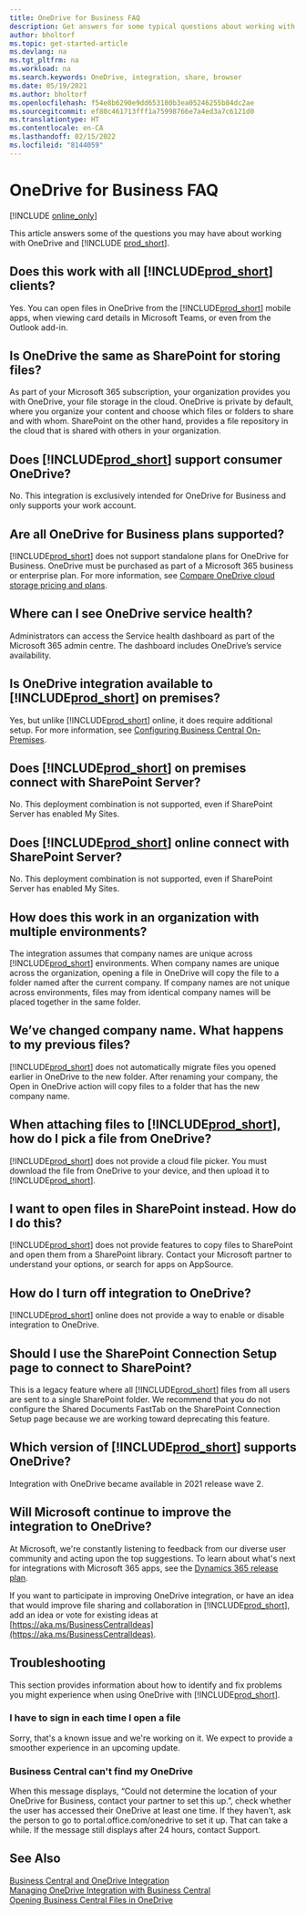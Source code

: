 ```yaml
---
title: OneDrive for Business FAQ
description: Get answers for some typical questions about working with OneDrive for Business and Business Central.
author: bholtorf
ms.topic: get-started-article
ms.devlang: na
ms.tgt_pltfrm: na
ms.workload: na
ms.search.keywords: OneDrive, integration, share, browser
ms.date: 05/19/2021
ms.author: bholtorf
ms.openlocfilehash: f54e8b6290e9dd653180b3ea05246255b84dc2ae
ms.sourcegitcommit: ef80c461713fff1a75998766e7a4ed3a7c6121d0
ms.translationtype: HT
ms.contentlocale: en-CA
ms.lasthandoff: 02/15/2022
ms.locfileid: "8144059"
---
```

# <a name="onedrive-for-business-faq"></a>OneDrive for Business FAQ

[!INCLUDE [online_only](includes/online_only.md)]

This article answers some of the questions you may have about working with OneDrive and [!INCLUDE [prod_short](includes/prod_short.md)].

## <a name="does-this-work-with-all-prod_short-clients"></a>Does this work with all [!INCLUDE[prod_short](includes/prod_short.md)] clients?

Yes. You can open files in OneDrive from the [!INCLUDE[prod_short](includes/prod_short.md)] mobile apps, when viewing card details in Microsoft Teams, or even from the Outlook add-in.  

## <a name="is-onedrive-the-same-as-sharepoint-for-storing-files"></a>Is OneDrive the same as SharePoint for storing files?

As part of your Microsoft 365 subscription, your organization provides you with OneDrive, your file storage in the cloud. OneDrive is private by default, where you organize your content and choose which files or folders to share and with whom. SharePoint on the other hand, provides a file repository in the cloud that is shared with others in your organization.  

## <a name="does-prod_short-support-consumer-onedrive"></a>Does [!INCLUDE[prod_short](includes/prod_short.md)] support consumer OneDrive?

No. This integration is exclusively intended for OneDrive for Business and only supports your work account. 

## <a name="are-all-onedrive-for-business-plans-supported"></a>Are all OneDrive for Business plans supported?

[!INCLUDE[prod_short](includes/prod_short.md)] does not support standalone plans for OneDrive for Business. OneDrive must be purchased as part of a Microsoft 365 business or enterprise plan. For more information, see [Compare OneDrive cloud storage pricing and plans](https://www.microsoft.com/microsoft-365/onedrive/compare-onedrive-plans?market=af&activetab=tab:primaryr2).  

## <a name="where-can-i-see-onedrive-service-health"></a>Where can I see OneDrive service health?

Administrators can access the Service health dashboard as part of the Microsoft 365 admin centre. The dashboard includes OneDrive’s service availability. 
 
## <a name="is-onedrive-integration-available-to-prod_short-on-premises"></a>Is OneDrive integration available to [!INCLUDE[prod_short](includes/prod_short.md)] on premises?

Yes, but unlike [!INCLUDE[prod_short](includes/prod_short.md)] online, it does require additional setup. For more information, see [Configuring Business Central On-Premises](admin-onedrive-integration.md#configuring-business-central-on-premises).  

## <a name="does-prod_short-on-premises-connect-with-sharepoint-server"></a>Does [!INCLUDE[prod_short](includes/prod_short.md)] on premises connect with SharePoint Server?

No. This deployment combination is not supported, even if SharePoint Server has enabled My Sites.  

## <a name="does-prod_short-online-connect-with-sharepoint-server"></a>Does [!INCLUDE[prod_short](includes/prod_short.md)] online connect with SharePoint Server?

No. This deployment combination is not supported, even if SharePoint Server has enabled My Sites.  

## <a name="how-does-this-work-in-an-organization-with-multiple-environments"></a>How does this work in an organization with multiple environments?

The integration assumes that company names are unique across [!INCLUDE[prod_short](includes/prod_short.md)] environments. When company names are unique across the organization, opening a file in OneDrive will copy the file to a folder named after the current company. If company names are not unique across environments, files may from identical company names will be placed together in the same folder.  

## <a name="weve-changed-company-name-what-happens-to-my-previous-files"></a>We’ve changed company name. What happens to my previous files?

[!INCLUDE[prod_short](includes/prod_short.md)] does not automatically migrate files you opened earlier in OneDrive to the new folder. After renaming your company, the Open in OneDrive action will copy files to a folder that has the new company name.   

## <a name="when-attaching-files-to-prod_short-how-do-i-pick-a-file-from-onedrive"></a>When attaching files to [!INCLUDE[prod_short](includes/prod_short.md)], how do I pick a file from OneDrive? 
[!INCLUDE[prod_short](includes/prod_short.md)] does not provide a cloud file picker. You must download the file from OneDrive to your device, and then upload it to [!INCLUDE[prod_short](includes/prod_short.md)]. 

## <a name="i-want-to-open-files-in-sharepoint-instead-how-do-i-do-this"></a>I want to open files in SharePoint instead. How do I do this?

[!INCLUDE[prod_short](includes/prod_short.md)] does not provide features to copy files to SharePoint and open them from a SharePoint library. Contact your Microsoft partner to understand your options, or search for apps on AppSource.  

## <a name="how-do-i-turn-off-integration-to-onedrive"></a>How do I turn off integration to OneDrive?

[!INCLUDE[prod_short](includes/prod_short.md)] online does not provide a way to enable or disable integration to OneDrive.  

## <a name="should-i-use-the-sharepoint-connection-setup-page-to-connect-to-sharepoint"></a>Should I use the SharePoint Connection Setup page to connect to SharePoint?

This is a legacy feature where all [!INCLUDE[prod_short](includes/prod_short.md)] files from all users are sent to a single SharePoint folder. We recommend that you do not configure the Shared Documents FastTab on the SharePoint Connection Setup page because we are working toward deprecating this feature.  

## <a name="which-version-of-prod_short-supports-onedrive"></a>Which version of [!INCLUDE[prod_short](includes/prod_short.md)] supports OneDrive?

Integration with OneDrive became available in 2021 release wave 2.  

## <a name="will-microsoft-continue-to-improve-the-integration-to-onedrive"></a>Will Microsoft continue to improve the integration to OneDrive?

At Microsoft, we're constantly listening to feedback from our diverse user community and acting upon the top suggestions. To learn about what's next for integrations with Microsoft 365 apps, see the [Dynamics 365 release plan](/dynamics365-release-plan/2021wave1).  

If you want to participate in improving OneDrive integration, or have an idea that would improve file sharing and collaboration in [!INCLUDE[prod_short](includes/prod_short.md)], add an idea or vote for existing ideas at [https://aka.ms/BusinessCentralIdeas](https://aka.ms/BusinessCentralIdeas).

## <a name="troubleshooting"></a>Troubleshooting

This section provides information about how to identify and fix problems you might experience when using OneDrive with [!INCLUDE[prod_short](includes/prod_short.md)].  

### <a name="i-have-to-sign-in-each-time-i-open-a-file"></a>I have to sign in each time I open a file

Sorry, that's a known issue and we're working on it. We expect to provide a smoother experience in an upcoming update.  

### <a name="business-central-cant-find-my-onedrive"></a>Business Central can't find my OneDrive

When this message displays, “Could not determine the location of your OneDrive for Business, contact your partner to set this up.”, check whether the user has accessed their OneDrive at least one time. If they haven't, ask the person to go to portal.office.com/onedrive to set it up. That can take a while. If the message still displays after 24 hours, contact Support.  
 

## <a name="see-also"></a>See Also
[Business Central and OneDrive Integration](across-onedrive-overview.md)  
[Managing OneDrive Integration with Business Central](admin-onedrive-integration.md)  
[Opening Business Central Files in OneDrive](across-share-onedrive.md)  
